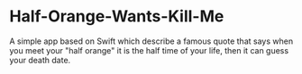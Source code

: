 # Half-Orange-Wants-Kill-Me
A simple app based on Swift which describe a famous quote that says when you meet your "half orange" it is the half time of your life, then it can guess your death date.
